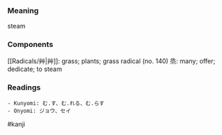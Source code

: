 ### Meaning

steam

### Components

[[Radicals/艸|艸]]: grass; plants; grass radical (no. 140) 烝: many; offer; dedicate; to steam

### Readings

```
- Kunyomi: む.す、む.れる、む.らす
- Onyomi: ジョウ、セイ
```

#kanji